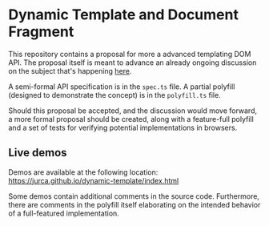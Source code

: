 # Dynamic Template and Document Fragment

This repository contains a proposal for more a advanced templating DOM API. The
proposal itself is meant to advance an already ongoing discussion on the
subject that's happening [here](https://github.com/whatwg/html/issues/2254).

A semi-formal API specification is in the `spec.ts` file. A partial polyfill
(designed to demonstrate the concept) is in the `polyfill.ts` file.

Should this proposal be accepted, and the discussion would move forward, a more
formal proposal should be created, along with a feature-full polyfill and a set
of tests for verifying potential implementations in browsers.

## Live demos

Demos are available at the following location:
https://jurca.github.io/dynamic-template/index.html

Some demos contain additional comments in the source code. Furthermore, there
are comments in the polyfill itself elaborating on the intended behavior of a
full-featured implementation.
